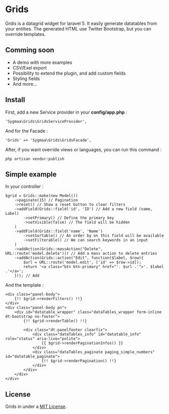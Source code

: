 # Grids

Grdis is a datagrid widget for laravel 5. It easily generate datatables from your entities.
The generated HTML use Twitter Bootstrap, but you can override templates.

## Comming soon

- A demo with more examples
- CSV/Exel export
- Possibility to extend the plugin, and add custom fields
- Styling fields
- And more...

## Install

First, add a new Service provider in your **config/app.php** :

`'Sygmaa\Grids\GridsServiceProvider',`

And for the Facade :

`'Grids' => 'Sygmaa\Grids\GridsFacade',`

After, if you want override views or languages, you can run this command :

`php artisan vendor:publish`

## Simple example

In your controller :

```
$grid = Grids::make(new Model())
    ->paginate(15) // Pagination
    ->reset() // Show a reset button to clear filters
    ->addField(Grids::field('id', 'ID') // Add a new field (name, Label)
        ->setPrimary() // Define the primary key
        ->setVisible(false) // The field will be hidden
    )
    ->addField(Grids::field('name', 'Name')
        ->setSortable() // An order by on this field will be available
        ->setFilterable() // We can search keywords in an input
    )
    ->addAction(Grids::massAction("Delete", URL::route('model.delete'))) // Add a mass action to delete entries
    ->addAction(Grids::action("Edit", function($label, $row){
        $url = URL::route('model.edit', ['id' => $row->id]);
        return '<a class="btn btn-primary" href="'. $url .'">'. $label .'</a>';
    })); // Add 
```

And the template :

```
<div class="panel-body">
    {!! $grid->renderFilters() !!}
</div>
<div class="panel-body pn">
    <div id="datatable_wrapper" class="dataTables_wrapper form-inline dt-bootstrap no-footer">
        {!! $grid->renderTable() !!}

        <div class="dt-panelfooter clearfix">
            <div class="dataTables_info" id="datatable_info" role="status" aria-live="polite">
                {{ $grid->renderPaginationInfos() }}
            </div>
            <div class="dataTables_paginate paging_simple_numbers" id="datatable_paginate">
                {!! $grid->renderPagination() !!}
            </div>
        </div>
    </div>
</div>
```

## License


Grids in under a [MIT License](http://opensource.org/licenses/MIT).
